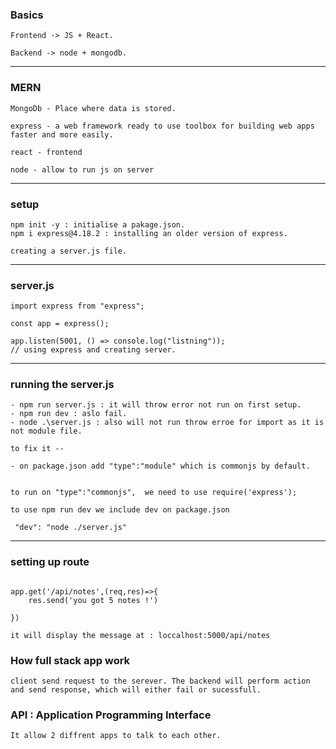 ### Basics

```
Frontend -> JS + React.

Backend -> node + mongodb.

```
--- 

### MERN

```
MongoDb - Place where data is stored.

express - a web framework ready to use toolbox for building web apps faster and more easily.

react - frontend

node - allow to run js on server

```
--- 

### setup

```
npm init -y : initialise a pakage.json.
npm i express@4.18.2 : installing an older version of express.

creating a server.js file.

```
---

### server.js

```
import express from "express";

const app = express();

app.listen(5001, () => console.log("listning"));
// using express and creating server.
```
---

### running the server.js

```
- npm run server.js : it will throw error not run on first setup.
- npm run dev : aslo fail.
- node .\server.js : also will not run throw erroe for import as it is not module file.

to fix it -- 

- on package.json add "type":"module" which is commonjs by default.


to run on "type":"commonjs",  we need to use require('express');

to use npm run dev we include dev on package.json

 "dev": "node ./server.js"

```

--- 

### setting up route 

```

app.get('/api/notes',(req,res)=>{
    res.send('you got 5 notes !')
    
})

it will display the message at : loccalhost:5000/api/notes

```

### How full stack app work

```
client send request to the serever. The backend will perform action and send response, which will either fail or sucessfull.

```

### API : Application Programming Interface

```
It allow 2 diffrent apps to talk to each other. 


```
